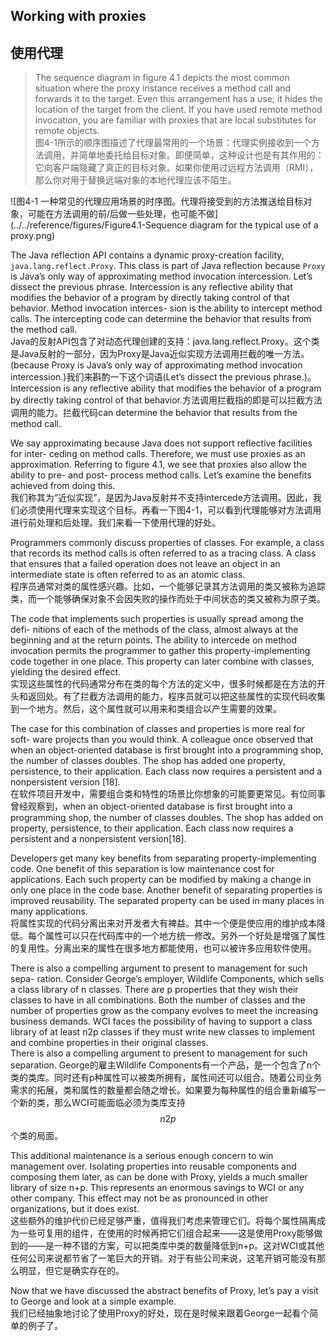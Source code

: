 ## Working with proxies  
## 使用代理

 >  The sequence diagram in figure 4.1 depicts the most common situation where the proxy instance receives a method call and forwards it to the target. Even this arrangement has a use; it hides the location of the target from the client. If you have used remote method invocation, you are familiar with proxies that are local substitutes for remote objects.  
图4-1所示的顺序图描述了代理最常用的一个场景：代理实例接收到一个方法调用，并简单地委托给目标对象。即便简单，这种设计也是有其作用的：它向客户端隐藏了真正的目标对象。如果你使用过远程方法调用（RMI），那么你对用于替换远端对象的本地代理应该不陌生。



![图4-1 一种常见的代理应用场景的时序图。代理将接受到的方法推送给目标对象，可能在方法调用的前/后做一些处理，也可能不做](../../reference/figures/Figure4.1-Sequence diagram for the typical use of a proxy.png)



The Java reflection API contains a dynamic proxy-creation facility, ```java.lang.reflect.Proxy```. This class is part of Java reflection because ```Proxy``` is Java’s only way of approximating method invocation intercession. Let’s dissect the previous phrase. Intercession is any reflective ability that modifies the behavior of a program by directly taking control of that behavior. Method invocation interces- sion is the ability to intercept method calls. The intercepting code can determine the behavior that results from the method call.  
Java的反射API包含了对动态代理创建的支持：java.lang.reflect.Proxy。这个类是Java反射的一部分，因为Proxy是Java近似实现方法调用拦截的唯一方法。(because Proxy is Java’s only way of approximating method invocation intercession.)我们来斟酌一下这个词语(Let’s dissect the previous phrase.)。Intercession is any reflective ability that modifies the behavior of a program by directly taking control of that behavior.方法调用拦截指的即是可以拦截方法调用的能力。拦截代码can determine the behavior that results from the method call.




We say approximating because Java does not support reflective facilities for inter- ceding on method calls. Therefore, we must use proxies as an approximation. Referring to figure 4.1, we see that proxies also allow the ability to pre- and post- process method calls. Let’s examine the benefits achieved from doing this.  
我们称其为“近似实现”，是因为Java反射并不支持intercede方法调用。因此，我们必须使用代理来实现这个目标。再看一下图4-1，可以看到代理能够对方法调用进行前处理和后处理。我们来看一下使用代理的好处。



Programmers commonly discuss properties of classes. For example, a class that records its method calls is often referred to as a tracing class. A class that ensures that a failed operation does not leave an object in an intermediate state is often referred to as an atomic class.  
程序员通常对类的属性感兴趣。比如，一个能够记录其方法调用的类又被称为追踪类，而一个能够确保对象不会因失败的操作而处于中间状态的类又被称为原子类。



The code that implements such properties is usually spread among the defi- nitions of each of the methods of the class, almost always at the beginning and at the return points. The ability to intercede on method invocation permits the programmer to gather this property-implementing code together in one place. This property can later combine with classes, yielding the desired effect.  
实现这些属性的代码通常分布在类的每个方法的定义中，很多时候都是在方法的开头和返回处。有了拦截方法调用的能力，程序员就可以把这些属性的实现代码收集到一个地方。然后，这个属性就可以用来和类组合以产生需要的效果。



The case for this combination of classes and properties is more real for soft- ware projects than you would think. A colleague once observed that when an object-oriented database is first brought into a programming shop, the number of classes doubles. The shop has added one property, persistence, to their application. Each class now requires a persistent and a nonpersistent version [18].  
在软件项目开发中，需要组合类和特性的场景比你想象的可能要更常见。有位同事曾经观察到，when an object-oriented database is first brought into a programming shop, the number of classes doubles. The shop has added on property, persistence, to their application. Each class now requires a persistent and a nonpersistent version[18].



Developers get many key benefits from separating property-implementing code. One benefit of this separation is low maintenance cost for applications. Each such property can be modified by making a change in only one place in the code base. Another benefit of separating properties is improved reusability. The separated property can be used in many places in many applications.  
将属性实现的代码分离出来对开发者大有裨益。其中一个便是使应用的维护成本降低。每个属性可以只在代码库中的一个地方统一修改。另外一个好处是增强了属性的复用性。分离出来的属性在很多地方都能使用，也可以被许多应用软件使用。



There is also a compelling argument to present to management for such sepa- ration. Consider George’s employer, Wildlife Components, which sells a class library of n classes. There are p properties that they wish their classes to have in all combinations. Both the number of classes and the number of properties grow as the company evolves to meet the increasing business demands. WCI faces the possibility of having to support a class library of at least n2p classes if they must write new classes to implement and combine properties in their original classes.  
There is also a compelling argument to present to management for such separation. George的雇主Wildlife Components有一个产品，是一个包含了n个类的类库。同时还有p种属性可以被类所拥有，属性间还可以组合。随着公司业务需求的拓展，类和属性的数量都会随之增长。如果要为每种属性的组合重新编写一个新的类，那么WCI可能面临必须为类库支持$$n2p$$个类的局面。




This additional maintenance is a serious enough concern to win management over. Isolating properties into reusable components and composing them later, as can be done with Proxy, yields a much smaller library of size n+p. This represents an enormous savings to WCI or any other company. This effect may not be as pronounced in other organizations, but it does exist.  
这些额外的维护代价已经足够严重，值得我们考虑来管理它们。将每个属性隔离成为一些可复用的组件，在使用的时候再把它们组合起来——这是使用Proxy能够做到的——是一种不错的方案，可以把类库中类的数量降低到n+p。这对WCI或其他任何公司来说都节省了一笔巨大的开销。对于有些公司来说，这笔开销可能没有那么明显，但它是确实存在的。




Now that we have discussed the abstract benefits of Proxy, let’s pay a visit to George and look at a simple example.  
我们已经抽象地讨论了使用Proxy的好处，现在是时候来跟着George一起看个简单的例子了。